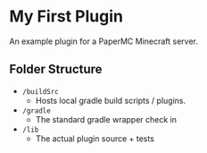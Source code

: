 # My First Plugin

An example plugin for a PaperMC Minecraft server.

## Folder Structure

- `/buildSrc`
  - Hosts local gradle build scripts / plugins.
- `/gradle`
  - The standard gradle wrapper check in
- `/lib`
  - The actual plugin source + tests
